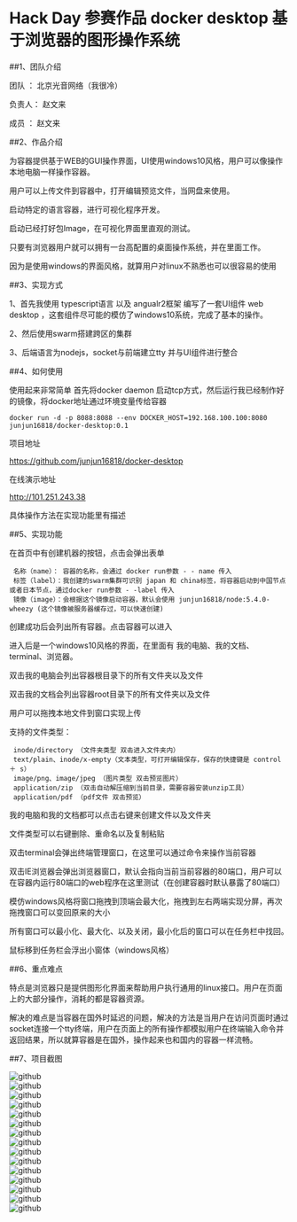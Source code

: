 # Hack Day 参赛作品 docker desktop 基于浏览器的图形操作系统

##1、团队介绍

团队    ： 北京光音网络（我很冷）

负责人： 赵文来

成员    ： 赵文来

##2、作品介绍

为容器提供基于WEB的GUI操作界面，UI使用windows10风格，用户可以像操作本地电脑一样操作容器。

用户可以上传文件到容器中，打开编辑预览文件，当网盘来使用。

启动特定的语言容器，进行可视化程序开发。

启动已经打好包Image，在可视化界面里直观的测试。

只要有浏览器用户就可以拥有一台高配置的桌面操作系统，并在里面工作。

因为是使用windows的界面风格，就算用户对linux不熟悉也可以很容易的使用

##3、实现方式

1、首先我使用 typescript语言 以及 angualr2框架 编写了一套UI组件 web desktop ，这套组件尽可能的模仿了windows10系统，完成了基本的操作。

2、然后使用swarm搭建跨区的集群

3、后端语言为nodejs，socket与前端建立tty 并与UI组件进行整合

##4、如何使用

使用起来非常简单 首先将docker daemon 启动tcp方式，然后运行我已经制作好的镜像，将docker地址通过环境变量传给容器
```
docker run -d -p 8088:8088 --env DOCKER_HOST=192.168.100.100:8080 junjun16818/docker-desktop:0.1
```
项目地址

https://github.com/junjun16818/docker-desktop

在线演示地址

http://101.251.243.38

具体操作方法在实现功能里有描述

##5、实现功能

在首页中有创建机器的按钮，点击会弹出表单

     名称（name）： 容器的名称，会通过 docker run参数 - - name 传入
     标签（label）：我创建的swarm集群可识别 japan 和 china标签，将容器启动到中国节点或者日本节点，通过docker run参数 - -label 传入
     镜像（image）：会根据这个镜像启动容器，默认会使用 junjun16818/node:5.4.0-wheezy (这个镜像被服务器缓存过，可以快速创建)
     
创建成功后会列出所有容器。点击容器可以进入

进入后是一个windows10风格的界面，在里面有 我的电脑、我的文档、terminal、浏览器。

双击我的电脑会列出容器根目录下的所有文件夹以及文件

双击我的文档会列出容器root目录下的所有文件夹以及文件

用户可以拖拽本地文件到窗口实现上传

支持的文件类型：

     inode/directory （文件夹类型 双击进入文件夹内）
     text/plain、inode/x-empty（文本类型，可打开编辑保存，保存的快捷键是 control ＋ s）
     image/png、image/jpeg （图片类型 双击预览图片）
     application/zip （双击自动解压缩到当前目录，需要容器安装unzip工具）
     application/pdf （pdf文件 双击预览）

我的电脑和我的文档都可以点击右键来创建文件以及文件夹

文件类型可以右键删除、重命名以及复制粘贴

双击terminal会弹出终端管理窗口，在这里可以通过命令来操作当前容器

双击IE浏览器会弹出浏览器窗口，默认会指向当前当前容器的80端口，用户可以在容器内运行80端口的web程序在这里测试（在创建容器时默认暴露了80端口）

模仿windows风格将窗口拖拽到顶端会最大化，拖拽到左右两端实现分屏，再次拖拽窗口可以变回原来的大小

所有窗口可以最小化、最大化、以及关闭，最小化后的窗口可以在任务栏中找回。

鼠标移到任务栏会浮出小窗体（windows风格）

##6、重点难点

特点是浏览器只是提供图形化界面来帮助用户执行通用的linux接口。用户在页面上的大部分操作，消耗的都是容器资源。

解决的难点是当容器在国外时延迟的问题，解决的方法是当用户在访问页面时通过socket连接一个tty终端，用户在页面上的所有操作都模拟用户在终端输入命令并返回结果，所以就算容器是在国外，操作起来也和国内的容器一样流畅。


##7、项目截图


![github](https://github.com/junjun16818/docker-desktop/blob/master/resource/demo/1.jpeg "github")  
![github](https://github.com/junjun16818/docker-desktop/blob/master/resource/demo/2.jpeg "github")  
![github](https://github.com/junjun16818/docker-desktop/blob/master/resource/demo/3.jpeg "github")  
![github](https://github.com/junjun16818/docker-desktop/blob/master/resource/demo/4.jpeg "github")  
![github](https://github.com/junjun16818/docker-desktop/blob/master/resource/demo/5.jpeg "github")  
![github](https://github.com/junjun16818/docker-desktop/blob/master/resource/demo/6.jpeg "github")  
![github](https://github.com/junjun16818/docker-desktop/blob/master/resource/demo/7.jpeg "github")  
![github](https://github.com/junjun16818/docker-desktop/blob/master/resource/demo/8.jpeg "github")  
![github](https://github.com/junjun16818/docker-desktop/blob/master/resource/demo/9.jpeg "github")  
![github](https://github.com/junjun16818/docker-desktop/blob/master/resource/demo/10.jpeg "github")  
![github](https://github.com/junjun16818/docker-desktop/blob/master/resource/demo/11.jpeg "github")  
![github](https://github.com/junjun16818/docker-desktop/blob/master/resource/demo/12.jpeg "github")  
![github](https://github.com/junjun16818/docker-desktop/blob/master/resource/demo/13.jpeg "github")  
![github](https://github.com/junjun16818/docker-desktop/blob/master/resource/demo/14.jpeg "github")  
![github](https://github.com/junjun16818/docker-desktop/blob/master/resource/demo/15.jpeg "github")  

